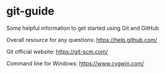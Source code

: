 # git-guide

Some helpful information to get started using Git and GitHub

Overall resource for any questions: https://help.github.com/

Git official website: https://git-scm.com/

Command line for Windows: https://www.cygwin.com/
